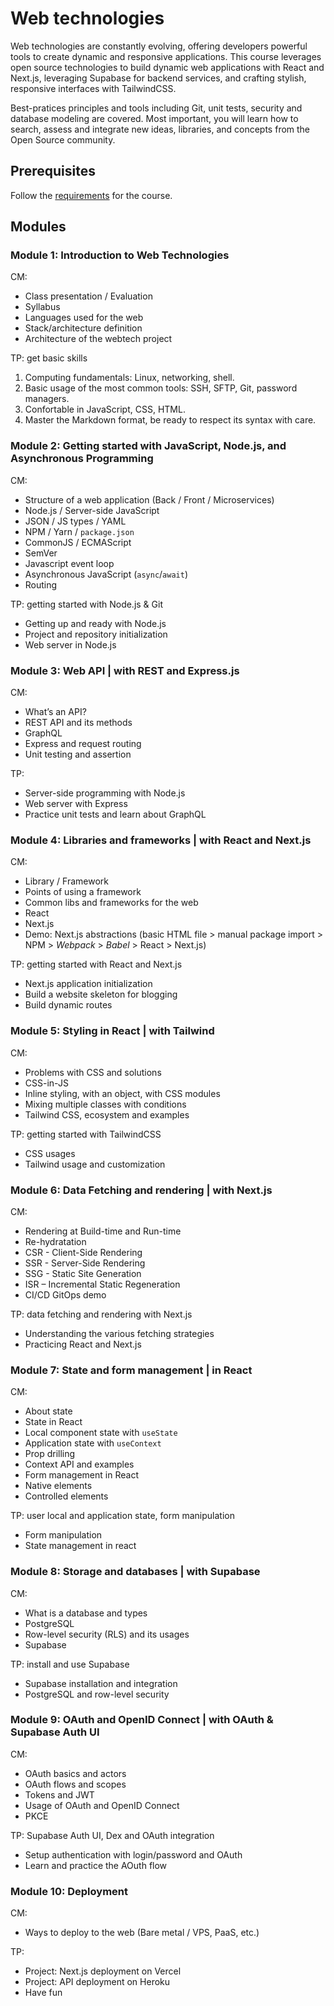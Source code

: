 
# Web technologies

Web technologies are constantly evolving, offering developers powerful tools to create dynamic and responsive applications. This course leverages open source technologies to build dynamic web applications with React and Next.js, leveraging Supabase for backend services, and crafting stylish, responsive interfaces with TailwindCSS.

Best-pratices principles and tools including Git, unit tests, security and database modeling are covered. Most important, you will learn how to search, assess and integrate new ideas, libraries, and concepts from the Open Source community.

## Prerequisites

Follow the [requirements](./REQUIREMENTS.md) for the course.

## Modules

### Module 1: **Introduction to Web Technologies**

CM:

- Class presentation / Evaluation
- Syllabus
- Languages used for the web
- Stack/architecture definition
- Architecture of the webtech project

TP: get basic skills

1. Computing fundamentals: Linux, networking, shell.
2. Basic usage of the most common tools: SSH, SFTP, Git, password managers.
3. Confortable in JavaScript, CSS, HTML.
4. Master the Markdown format, be ready to respect its syntax with care.

### Module 2: **Getting started with JavaScript, Node.js, and Asynchronous Programming**

CM:

- Structure of a web application (Back / Front / Microservices)
- Node.js / Server-side JavaScript
- JSON / JS types / YAML
- NPM / Yarn / `package.json`
- CommonJS / ECMAScript
- SemVer
- Javascript event loop
- Asynchronous JavaScript (`async`/`await`)
- Routing

TP: getting started with Node.js & Git

- Getting up and ready with Node.js
- Project and repository initialization
- Web server in Node.js

### Module 3: **Web API | with REST and Express.js**

CM:

- What’s an API?
- REST API and its methods
- GraphQL
- Express and request routing
- Unit testing and assertion

TP:

- Server-side programming with Node.js
- Web server with Express
- Practice unit tests and learn about GraphQL

### Module 4: **Libraries and frameworks | with React and Next.js**

CM:

- Library / Framework
- Points of using a framework
- Common libs and frameworks for the web
- React
- Next.js
- Demo: Next.js abstractions (basic HTML file > manual package import > NPM > _Webpack_ > _Babel_ > React > Next.js)

TP: getting started with React and Next.js

- Next.js application initialization
- Build a website skeleton for blogging
- Build dynamic routes

### Module 5: **Styling in React | with Tailwind**

CM:

- Problems with CSS and solutions
- CSS-in-JS
- Inline styling, with an object, with CSS modules
- Mixing multiple classes with conditions
- Tailwind CSS, ecosystem and examples

TP: getting started with TailwindCSS

- CSS usages
- Tailwind usage and customization

### Module 6: **Data Fetching and rendering | with Next.js**

CM:

- Rendering at Build-time and Run-time
- Re-hydratation
- CSR - Client-Side Rendering
- SSR - Server-Side Rendering
- SSG - Static Site Generation
- ISR – Incremental Static Regeneration
- CI/CD GitOps demo

TP: data fetching and rendering with Next.js

- Understanding the various fetching strategies
- Practicing React and Next.js

### Module 7: **State and form management | in React**

CM:

- About state
- State in React
- Local component state with `useState`
- Application state with `useContext`
- Prop drilling
- Context API and examples
- Form management in React
- Native elements
- Controlled elements

TP: user local and application state, form manipulation

- Form manipulation
- State management in react

### Module 8: **Storage and databases | with Supabase**

CM:

- What is a database and types
- PostgreSQL
- Row-level security (RLS) and its usages
- Supabase

TP: install and use Supabase

- Supabase installation and integration
- PostgreSQL and row-level security

### Module 9: **OAuth and OpenID Connect | with OAuth & Supabase Auth UI**

CM:

- OAuth basics and actors
- OAuth flows and scopes
- Tokens and JWT
- Usage of OAuth and OpenID Connect
- PKCE

TP: Supabase Auth UI, Dex and OAuth integration

- Setup authentication with login/password and OAuth
- Learn and practice the AOuth flow

### Module 10: **Deployment**

CM:

- Ways to deploy to the web (Bare metal / VPS, PaaS, etc.)

TP:

- Project: Next.js deployment on Vercel
- Project: API deployment on Heroku
- Have fun
